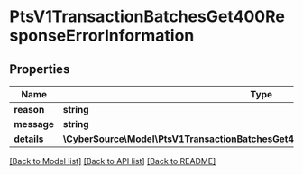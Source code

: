 # PtsV1TransactionBatchesGet400ResponseErrorInformation

## Properties
Name | Type | Description | Notes
------------ | ------------- | ------------- | -------------
**reason** | **string** |  | [optional] 
**message** | **string** |  | [optional] 
**details** | [**\CyberSource\Model\PtsV1TransactionBatchesGet400ResponseErrorInformationDetails[]**](PtsV1TransactionBatchesGet400ResponseErrorInformationDetails.md) |  | [optional] 

[[Back to Model list]](../README.md#documentation-for-models) [[Back to API list]](../README.md#documentation-for-api-endpoints) [[Back to README]](../README.md)


